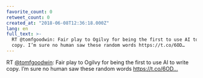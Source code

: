 ```yaml
---
favorite_count: 0
retweet_count: 0
created_at: "2018-06-08T12:36:18.000Z"
lang: en
full_text: >-
  RT @tomfgoodwin: Fair play to Ogilvy for being the first to use AI to write
  copy. I’m sure no human saw these random words https://t.co/6OD…
---
```


RT [@tomfgoodwin](https://twitter.com/tomfgoodwin): Fair play to Ogilvy for
being the first to use AI to write copy. I’m sure no human saw these random
words https://t.co/6OD…
